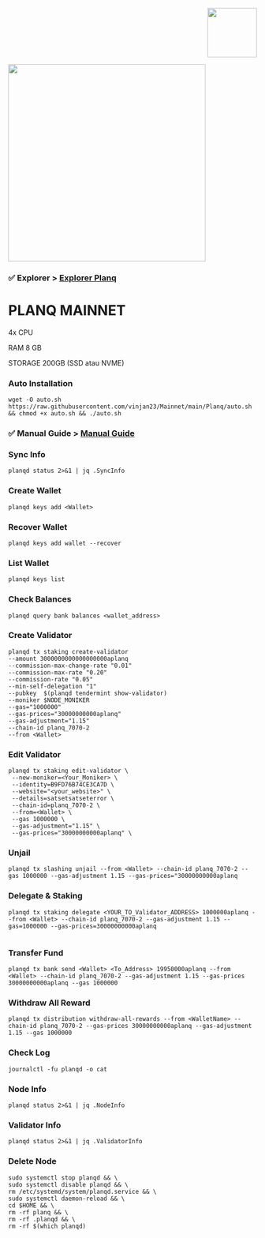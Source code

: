 <p align="right">
  <img height="100" height="auto" src="https://user-images.githubusercontent.com/108977419/207516348-c160303a-57b0-4149-8118-b0d7785dfde8.jpg">
</p>

<p align="centre">
  <img height="400" height="auto" src="https://user-images.githubusercontent.com/108977419/209762643-3663ef27-d729-4653-aa4d-e70ad386a8c0.jpg">
</p>

### ✅️ Explorer > [Explorer Planq](https://explorer.planq.network/)

#   PLANQ MAINNET

4x CPU

RAM 8 GB

STORAGE 200GB (SSD atau NVME)

### Auto Installation
```
wget -O auto.sh https://raw.githubusercontent.com/vinjan23/Mainnet/main/Planq/auto.sh && chmod +x auto.sh && ./auto.sh
```

### ✅️ Manual Guide > [Manual Guide](https://github.com/vinjan23/Mainnet/blob/main/Planq/README.MD)

### Sync Info
```
planqd status 2>&1 | jq .SyncInfo
```

### Create Wallet
```
planqd keys add <Wallet>
```

### Recover Wallet
```
planqd keys add wallet --recover
```

### List Wallet
```
planqd keys list
```

### Check Balances
 ```
 planqd query bank balances <wallet_address>
 ```
 
### Create Validator
```
planqd tx staking create-validator 
--amount 3000000000000000000aplanq 
--commission-max-change-rate "0.01" 
--commission-max-rate "0.20" 
--commission-rate "0.05" 
--min-self-delegation "1" 
--pubkey  $(planqd tendermint show-validator) 
--moniker $NODE_MONIKER 
--gas="1000000" 
--gas-prices="30000000000aplanq" 
--gas-adjustment="1.15" 
--chain-id planq_7070-2 
--from <Wallet>
  ```
  
  ### Edit Validator
 ```
planqd tx staking edit-validator \
  --new-moniker=<Your_Moniker> \
  --identity=B9FD76B74CE3CA7D \
  --website="<your_website>" \
  --details=satsetsatseterror \
  --chain-id=planq_7070-2 \
  --from=<Wallet> \
  --gas 1000000 \
  --gas-adjustment="1.15" \
  --gas-prices="30000000000aplanq" \
```

### Unjail
```
planqd tx slashing unjail --from <Wallet> --chain-id planq_7070-2 --gas 1000000 --gas-adjustment 1.15 --gas-prices="30000000000aplanq
```

### Delegate & Staking
```
planqd tx staking delegate <YOUR_TO_Validator_ADDRESS> 1000000aplanq --from <Wallet> --chain-id planq_7070-2 --gas-adjustment 1.15 --gas=1000000 --gas-prices=30000000000aplanq 
 
```

### Transfer Fund
```
planqd tx bank send <Wallet> <To_Address> 19950000aplanq --from <Wallet> --chain-id planq_7070-2 --gas-adjustment 1.15 --gas-prices 30000000000aplanq --gas 1000000
```

### Withdraw All Reward
```
planqd tx distribution withdraw-all-rewards --from <WalletName> --chain-id planq_7070-2 --gas-prices 30000000000aplanq --gas-adjustment 1.15 --gas 1000000 
```

### Check Log
```
journalctl -fu planqd -o cat
```

### Node Info
```
planqd status 2>&1 | jq .NodeInfo
```

### Validator Info
```
planqd status 2>&1 | jq .ValidatorInfo
```

### Delete Node
```
sudo systemctl stop planqd && \
sudo systemctl disable planqd && \
rm /etc/systemd/system/planqd.service && \
sudo systemctl daemon-reload && \
cd $HOME && \
rm -rf planq && \
rm -rf .planqd && \
rm -rf $(which planqd)
```


